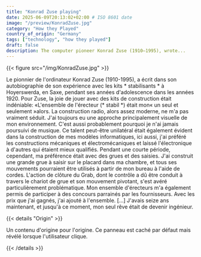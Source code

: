 ```yaml
---
title: "Konrad Zuse playing"
date: 2025-06-09T20:13:02+02:00 # ISO 8601 date
image: "/preview/KonradZuse.jpg"
category: "How they Played"
country_of_origin: "Germany"
tags: ["technology", "how they played"]
draft: false
description: The computer pioneer Konrad Zuse (1910–1995), wrote...
---
```




{{< figure src="/img/KonradZuse.jpg" >}}

Le pionnier de l'ordinateur Konrad Zuse (1910-1995), a écrit dans son autobiographie de son expérience avec les kits * stabilisants * à Hoyerswerda, en Saxe, pendant ses années d'adolescence dans les années 1920. Pour Zuse, la joie de jouer avec des kits de construction était indéniable:
«L'ensemble de l'érecteur (* stabil *) était mon« un seul et seulement »alors. La construction radio, alors assez moderne, ne m'a pas vraiment séduit. J'ai toujours eu une approche principalement visuelle de mon environnement. C'est aussi probablement pourquoi je n'ai jamais poursuivi de musique. Ce talent peut-être unilatéral était également évident dans la construction de mes modèles informatiques, ici aussi, j'ai préféré les constructions mécaniques et électromécaniques et laissé l'électronique à d'autres qui étaient mieux qualifiés. Pendant une courte période, cependant, ma préférence était avec des grues et des saisies. J'ai construit une grande grue à saisir sur le placard dans ma chambre, et tous ses mouvements pourraient être utilisés à partir de mon bureau à l'aide de cordes. L'action de clôture du Grab, dont le contrôle a dû être conduit à travers le chariot de grue et son mouvement pivotant, s'est avéré particulièrement problématique. Mon ensemble d'érecteurs m'a également permis de participer à des concours parrainés par les fournisseurs. Avec les prix que j'ai gagnés, j'ai ajouté à l'ensemble. […] J'avais seize ans maintenant, et jusqu'à ce moment, mon seul rêve était de devenir ingénieur.

{{< details "Origin" >}}

Un contenu d'origine pour l'origine. Ce panneau est caché par défaut mais révélé lorsque l'utilisateur clique.

{{< /details >}}

